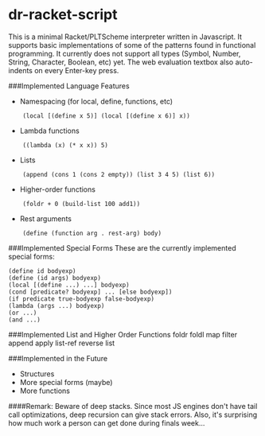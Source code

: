 dr-racket-script
================

This is a minimal Racket/PLTScheme interpreter written in Javascript. 
It supports basic implementations of some of the patterns found in functional programming.
It currently does not support all types (Symbol, Number, String, Character, Boolean, etc) yet. 
The web evaluation textbox also auto-indents on every Enter-key press. 

###Implemented Language Features
* Namespacing (for local, define, functions, etc)
```
    (local [(define x 5)] (local [(define x 6)] x))
```
* Lambda functions
```
    ((lambda (x) (* x x)) 5)
```
* Lists
```
    (append (cons 1 (cons 2 empty)) (list 3 4 5) (list 6))
```
* Higher-order functions
```
    (foldr + 0 (build-list 100 add1))
```
* Rest arguments
```
    (define (function arg . rest-arg) body)
```


###Implemented Special Forms
These are the currently implemented special forms:

    (define id bodyexp)
    (define (id args) bodyexp)
    (local [(define ...) ...] bodyexp)
    (cond [predicate? bodyexp] ... [else bodyexp])
    (if predicate true-bodyexp false-bodyexp)
    (lambda (args ...) bodyexp)
    (or ...)
    (and ...)

###Implemented List and Higher Order Functions
    foldr
    foldl
    map
    filter
    append
    apply
    list-ref
    reverse
    list


###Implemented in the Future
* Structures
* More special forms (maybe)
* More functions

####Remark:
Beware of deep stacks. Since most JS engines don't have tail call optimizations, deep recursion can give stack errors.
Also, it's surprising how much work a person can get done during finals week...
